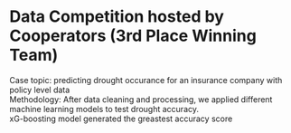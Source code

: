 # Data Competition hosted by Cooperators (3rd Place Winning Team)
Case topic: predicting drought occurance for an insurance company with policy level data
<br> 
Methodology: After data cleaning and processing, we applied different machine learning models to test drought accuracy.
<br> 
xG-boosting model generated the greastest accuracy score

